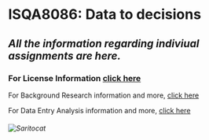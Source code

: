 # **ISQA8086: Data to decisions**

## _All the information regarding indiviual assignments are here._

### For License Information [click here](https://github.com/pallavi0902/ISQA8086/blob/master/LICENSE)

For Background Research information and more, [click here](https://github.com/pallavi0902/ISQA8086/tree/master/Background%20Research)

For Data Entry Analysis information and more, [click here](https://github.com/pallavi0902/ISQA8086/tree/master/Data%20Entry%20Analysis)


###### ![Saritocat](https://octodex.github.com/images/saritocat.png) 
